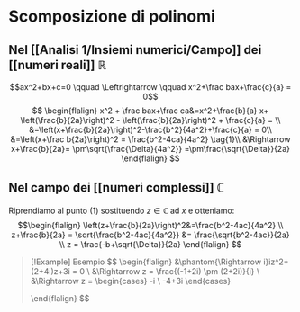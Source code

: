 # Scomposizione di polinomi
## Nel [[Analisi 1/Insiemi numerici/Campo]] dei [[numeri reali]] $\mathbb R$
$$ax^2+bx+c=0 \qquad \Leftrightarrow \qquad x^2+\frac bax+\frac{c}{a} = 0$$
$$
\begin{flalign}
	x^2 + \frac bax+\frac ca&=x^2+\frac{b}{a} x+ \left(\frac{b}{2a}\right)^2 - \left(\frac{b}{2a}\right)^2 + \frac{c}{a} = \\
	&=\left(x+\frac{b}{2a}\right)^2-\frac{b^2}{4a^2}+\frac{c}{a}  = 0\\
	&=\left(x+\frac b{2a}\right)^2 = \frac{b^2-4ca}{4a^2} \tag{1}\\
	&\Rightarrow x+\frac{b}{2a}= \pm\sqrt{\frac{\Delta}{4a^2}} =\pm\frac{\sqrt{\Delta}}{2a}
\end{flalign}
$$


 ## Nel campo dei [[numeri complessi]]  $\mathbb C$
 
Riprendiamo al punto $(1)$ sostituendo $z \in \mathbb C$ ad $x$ e otteniamo:
$$\begin{flalign}
\left(z+\frac{b}{2a}\right)^2&=\frac{b^2-4ac}{4a^2} \\
z+\frac{b}{2a} = \sqrt{\frac{b^2-4ac}{4a^2}} &= \frac{\sqrt{b^2-4ac}}{2a} \\
z = \frac{-b+\sqrt{\Delta}}{2a}
\end{flalign}
$$

>[!Example] Esempio
>$$
>\begin{flalign}
>&\phantom{\Rightarrow i}iz^2+(2+4i)z+3i = 0 \\
>&\Rightarrow z = \frac{(-1+2i) \pm (2+2i)}{i} \\
>&\Rightarrow z = \begin{cases}
>-i \\
>-4+3i
>\end{cases}
>
>\end{flalign}
>$$
>